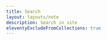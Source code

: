 ```yaml
---
title: Search
layout: layouts/note
description: Search in site
eleventyExcludeFromCollections: true
---
```

<style>
  .pagefind-ui__form {
    display: grid;
    grid-template-columns: auto min-content;

    .pagefind-ui__search-input {
      grid-area: 1 / 1 / 2 / 2;
    }

    .pagefind-ui__search-clear {
      grid-area: 1 / 2 / 2 / 3;
    }

    .pagefind-ui__drawer {
      grid-area: 2 / 1 / 3 / 3;
    }

    .pagefind-ui__search-input, .pagefind-ui__search-clear {
      border: none;
      outline: none;
      appearance: none;
      font-size: inherit;
      font-family: inherit;
      background: transparent;
      font-weight: inherit;
      padding: var(--padding);
      border-bottom: 1px solid currentcolor;
    }

    .pagefind-ui__search-clear {
      cursor: var(--cursor-pointer);
      transition: font-weight 0.2s;

      &:hover {
        font-weight: 700;
        transition: font-weight 0.2s;
      }
    }

    .pagefind-ui__message, .pagefind-ui__result-title {
      font-weight: 700;
    }

    .pagefind-ui__result-title {
      margin: 0;
    }

    .pagefind-ui__result-link {
      text-decoration: none;
    }

    .pagefind-ui__button {
      width: 100%;
      background: transparent;
      border: transparent;
      outline: transparent;
      font-size: inherit;
      font-family: inherit;
      font-weight: inherit;
      padding-top: var(--padding);
      cursor: var(--cursor-pointer);
      transition: font-weight 0.2s;

      &:hover {
        font-weight: 700;
        transition: font-weight 0.2s;
      }
    }
  }
</style>
<div id="search" class="search"></div>
<script src="/pagefind/pagefind-ui.js" onload="new PagefindUI({ element: '#search', showImages: false });"></script>